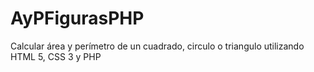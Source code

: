 # AyPFigurasPHP
Calcular área y perímetro de un cuadrado, circulo o triangulo utilizando HTML 5, CSS 3 y PHP

